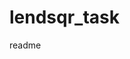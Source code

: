 # lendsqr_task

<snippet>
  <content><![CDATA[
# ${1:Cash Transaction Project}
TODO: Firstly, This is an application that allowed user to create an account using firstName, lastName, email, and password. At the successful creation of an account, a unique identification will be given to a user. Also, an account number will be assign by default to that particular user, which is unique to a user too.
Secondly, A user authentication is required before the user can access his/her profile. That means that a user will have to login to generate a token that will set at the header before accessing any routes. This is done so that an unauthorized user can't access any profile that does belong to them. There are different endpoints in this project. At a successful login, A user can send money to her account or other user's account. There are some checks that were put in place before a user can send money to another user. I checked if the user's account number truely belongs to the user, is there any money in the account where she is sending money from, is the available balance less than the amount she wants to send. when all this is passed, that is when the user can successfully transfer the money. And when that happended, The amount transferred will be deducted from the sender's balance, and the receiver's balance will be credited with that amount. There are endpoints that also get check single user's account detail and also an endpoint that get all the users details.
## Installation
TODO: This project used Nodejs, express, Knexjs orm, typescript and jest for unit testing.
knexjs was install globally to allow the use of knex cli. knex cli was used to create the migration files which contains the two migration files(users schema and account schema). Express, typescript,jest and other packages that the project needs were installed using npm. The mysql database was mock to enable testing of the enpoints. Heroku was use for deployment and the code was pushed to github 
## Usage
TODO: Once the code is pull from github to your local machine, the first to do is to use the command `git install` to install all the dependencies that the app needs to run. Then, in the .env.example file is where database connection strings sample were set. Just fill it with your mysql details. run `yarn tsc` to compile the typescript files and then start your server using `npm run dev`. The NODE_ENV is set to "development" in the .env file. Before running your test, it will be change to "test" as i have in the knexfile.ts where our test database configuration was done. you can run the test with `npm run test`
## Contributing
1. Fork it!
2. Create your feature branch: `git checkout -b my-new-feature`
3. Commit your changes: `git commit -am 'Add some feature'`
4. Push to the branch: `git push origin my-new-feature`
5. Submit a pull request :D
## Credits
TO: Isintume Jennifer
]]></content>
  <tabTrigger>readme</tabTrigger>
</snippet>
